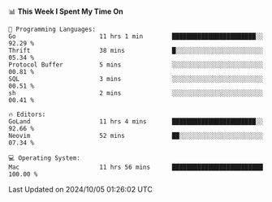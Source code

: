 <!--START_SECTION:waka-->
📊 **This Week I Spent My Time On** 

```text
💬 Programming Languages: 
Go                       11 hrs 1 min        ███████████████████████░░   92.29 % 
Thrift                   38 mins             █░░░░░░░░░░░░░░░░░░░░░░░░   05.34 % 
Protocol Buffer          5 mins              ░░░░░░░░░░░░░░░░░░░░░░░░░   00.81 % 
SQL                      3 mins              ░░░░░░░░░░░░░░░░░░░░░░░░░   00.51 % 
sh                       2 mins              ░░░░░░░░░░░░░░░░░░░░░░░░░   00.41 % 

🔥 Editors: 
GoLand                   11 hrs 4 mins       ███████████████████████░░   92.66 % 
Neovim                   52 mins             ██░░░░░░░░░░░░░░░░░░░░░░░   07.34 % 

💻 Operating System: 
Mac                      11 hrs 56 mins      █████████████████████████   100.00 % 
```


 Last Updated on 2024/10/05 01:26:02 UTC
<!--END_SECTION:waka-->

